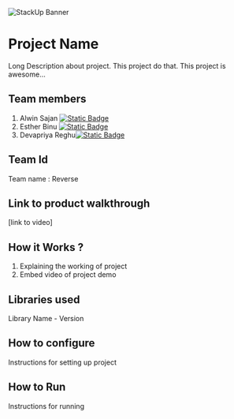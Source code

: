 ![StackUp Banner](https://tinkerhub.frappe.cloud/files/stackup%20banner.jpeg)


# Project Name
Long Description about project. This project do that. This project is awesome...
## Team members
1. Alwin Sajan [![Static Badge](https://img.shields.io/badge/Alwin_Sajan-f29111)](https://github.com/Alwin-Sajan)
2. Esther Binu [![Static Badge](https://img.shields.io/badge/Esther_Binu-f29111)](https://github.com/)
3. Devapriya Reghu[![Static Badge](https://img.shields.io/badge/Devapriya_Reghu-f29111)](https://github.com/)
## Team Id
Team name : Reverse
## Link to product walkthrough
[link to video]
## How it Works ?
1. Explaining the working of project
2. Embed video of project demo
## Libraries used
Library Name - Version
## How to configure
Instructions for setting up project
## How to Run
Instructions for running
